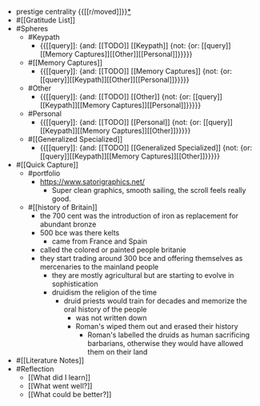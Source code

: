 - prestige centrality {{[[r/moved]]}}[*](((1xBvoXNYf)))
- #[[Gratitude List]] 
- #Spheres 
    - #Keypath
        - {{[[query]]: {and: [[TODO]] [[Keypath]] {not: {or: [[query]][[Memory Captures]][[Other]][[Personal]]}}}}}
    - #[[Memory Captures]]
        - {{[[query]]: {and: [[TODO]] [[Memory Captures]] {not: {or: [[query]][[Keypath]][[Other]][[Personal]]}}}}}
    - #Other
        - {{[[query]]: {and: [[TODO]] [[Other]] {not: {or: [[query]][[Keypath]][[Memory Captures]][[Personal]]}}}}}
    - #Personal
        - {{[[query]]: {and: [[TODO]] [[Personal]] {not: {or: [[query]][[Keypath]][[Memory Captures]][[Other]]}}}}}
    - #[[Generalized Specialized]]
        - {{[[query]]: {and: [[TODO]] [[Generalized Specialized]] {not: {or: [[query]][[Keypath]][[Memory Captures]][[Other]]}}}}}
- #[[Quick Capture]]
    - #portfolio
        - https://www.satorigraphics.net/
            - Super clean graphics, smooth sailing, the scroll feels really good.
    - #[[history of Britain]]
        - the 700 cent was the introduction of iron as replacement for abundant bronze
        - 500 bce was there kelts
            - came from France and Spain
        - called the colored or painted people britanie 
        - they start trading around 300 bce and offering themselves as mercenaries to the mainland people 
            - they are mostly agricultural but are starting to evolve in sophistication
            - druidism the religion of the time
                - druid priests would train for decades and memorize the oral history of the people
                    - was not written down
                    - Roman's wiped them out and erased their history
                        - Roman's labelled the druids as human sacrificing barbarians, otherwise they would have allowed them on their land
- #[[Literature Notes]]
- #Reflection
    - [[What did I learn]]
    - [[What went well?]]
    - [[What could be better?]]
